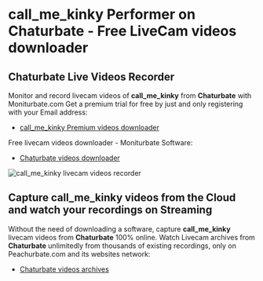 # call_me_kinky Performer on Chaturbate - Free LiveCam videos downloader

## Chaturbate Live Videos Recorder

Monitor and record livecam videos of **call_me_kinky** from **Chaturbate** with Moniturbate.com
Get a premium trial for free by just and only registering with your Email address:
* [call_me_kinky Premium videos downloader](https://moniturbate.com/request-demo-licence-key.html)

Free livecam videos downloader - Moniturbate Software:
* [Chaturbate videos downloader](https://moniturbate.com/moniturbate-download-software.html)

![call_me_kinky livecam videos recorder](https://peachurnet.com/templates/moniturbate-software.png)


## Capture call_me_kinky videos from the Cloud and watch your recordings on Streaming

Without the need of downloading a software, capture **call_me_kinky** livecam videos from **Chaturbate** 100% online.
Watch Livecam archives from **Chaturbate** unlimitedly from thousands of existing recordings, only on Peachurbate.com and its websites network:
* [Chaturbate videos archives](https://peachurnet.com/)